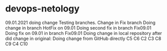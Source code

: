 # devops-netology
09.01.2021 doing change
Testing branches. Change in Fix branch
Doing change in branch HotFix on 09.01
Doing second fix in branch Fix09.01
Doing fix on 09.01 in branch Fix09.01
Doing change in local repository after did change in original:
Doing change from GitHub directly
C5
C6
C2
C3
C8
C9
C4
C10

